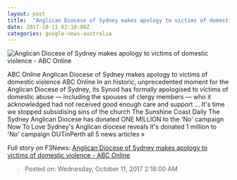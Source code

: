 ```yaml
---
layout: post
title:  "Anglican Diocese of Sydney makes apology to victims of domestic violence - ABC Online"
date: 2017-10-11 02:18:00Z
categories: google-news-australia
---
```


![Anglican Diocese of Sydney makes apology to victims of domestic violence - ABC Online](http://www.abc.net.au/news/image/9038668-1x1-700x700.jpg)

ABC Online Anglican Diocese of Sydney makes apology to victims of domestic violence ABC Online In an historic, unprecedented moment for the Anglican Diocese of Sydney, its Synod has formally apologised to victims of domestic abuse — including the spouses of clergy members — who it acknowledged had not received good enough care and support ... It's time we stopped subsidising sins of the church The Sunshine Coast Daily The Sydney Anglican Diocese has donated ONE MILLION to the 'No' campaign Now To Love Sydney's Anglican diocese reveals it's donated 1 million to 'No' campaign OUTinPerth all 5 news articles »


Full story on F3News: [Anglican Diocese of Sydney makes apology to victims of domestic violence - ABC Online](http://www.f3nws.com/n/b4RNDJ)

> Posted on: Wednesday, October 11, 2017 2:18:00 AM
